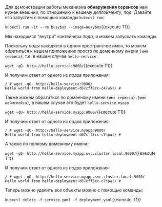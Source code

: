 Для демонстрации работы механизма **обнаружения сервисов**  нам нужен внешний, по отношению к нашему *деплойменту*, *под*. Давайте его запустим с помощью команды `kubectl run`:

`kubectl run -it --rm busybox --image=busybox`{{execute T1}}

Мы находимся "внутри" контейнера *пода*, и можем запускать команды. 

Поскольку *поды* находятся в одном пространстве имен, то можем обратиться к нашем приложению просто по доменному имени `{имя сервиса}`, т.е. в нашем случае `hello-service` :

`wget -qO- http://hello-service:9000/`{{execute T1}}

И получим ответ от одного из *подов* приложения:

```
/ # wget -qO- http://hello-service:9000/
Hello world from hello-deployment-d67cff5cc-c47w5!/ # 
```

Также можем обратиться по доменному имени `{имя сервиса}.{имя неймспейса}`, в нашем случае это будет `hello-service.myapp`

`wget -qO- http://hello-service.myapp:9000/`{{execute T1}}

И получим ответ от одного из *подов* приложения:

```
/ # wget -qO- http://hello-service.myapp:9000/
Hello world from hello-deployment-d67cff5cc-c7hpw!/ # 
```

А также по полному доменному имени:

`wget -qO- http://hello-service.myapp.svc.cluster.local:9000/`{{execute T1}}

И получим ответ от одного из *подов* приложения:

```
/ # wget -qO- http://hello-service.myapp.svc.cluster.local:9000/
Hello world from hello-deployment-d67cff5cc-c7hpw!/ # 
```

Теперь можно удалить все объекты можно с помощью команды:

`kubectl delete -f service.yaml -f deployment.yaml`{{execute T1}}

